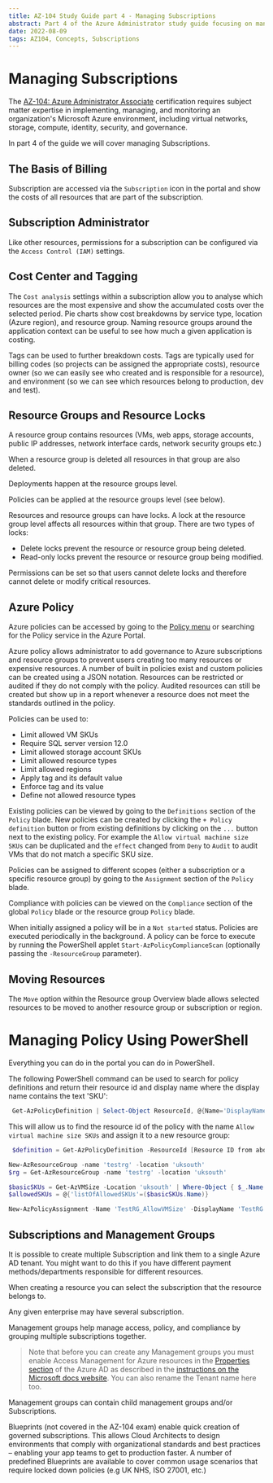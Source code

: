 ```yaml
---
title: AZ-104 Study Guide part 4 - Managing Subscriptions
abstract: Part 4 of the Azure Administrator study guide focusing on managing Azure Subscriptions
date: 2022-08-09
tags: AZ104, Concepts, Subscriptions
---
```


# Managing Subscriptions

The [AZ-104: Azure Administrator Associate](https://docs.microsoft.com/en-us/certifications/azure-administrator/) certification requires subject matter expertise in implementing, managing, and monitoring an organization's Microsoft Azure environment, including virtual networks, storage, compute, identity, security, and governance.

In part 4 of the guide we will cover managing Subscriptions.

## The Basis of Billing

Subscription are accessed via the `Subscription` icon in the portal and show the costs of all resources that are part of the subscription. 

## Subscription Administrator

Like other resources, permissions for a subscription can be configured via the `Access Control (IAM)` settings.

## Cost Center and Tagging

The `Cost analysis` settings within a subscription allow you to analyse which resources are the most expensive and show the accumulated costs over the selected period. Pie charts show cost breakdowns by service type, location (Azure region), and resource group. Naming resource groups around the application context can be useful to see how much a given application is costing. 

Tags can be used to further breakdown costs. Tags are typically used for billing codes (so projects can be assigned the appropriate costs), resource owner (so we can easily see who created and is responsible for a resource), and environment (so we can see which resources belong to production, dev and test). 

## Resource Groups and Resource Locks

A resource group contains resources (VMs, web apps, storage accounts, public IP addresses, network interface cards, network security groups etc.)

When a resource group is deleted all resources in that group are also deleted.

Deployments happen at the resource groups level.

Policies can be applied at the resource groups level (see below).

Resources and resource groups can have locks. A lock at the resource group level affects all resources within that group. There are two types of locks:

- Delete locks prevent the resource or resource group being deleted.
- Read-only locks prevent the resource or resource group being modified.

Permissions can be set so that users cannot delete locks and therefore cannot delete or modify critical resources.

## Azure Policy

Azure policies can be accessed by going to the [Policy menu](https://portal.azure.com/#view/Microsoft_Azure_Policy/PolicyMenuBlade/~/Overview) or searching for the Policy service in the Azure Portal.

Azure policy allows administrator to add governance to Azure subscriptions and resource groups to prevent users creating too many resources or expensive resources. A number of built in policies exist and custom policies can be created using a JSON notation. Resources can be restricted or audited if they do not comply with the policy. Audited resources can still be created but show up in a report whenever a resource does not meet the standards outlined in the policy.

Policies can be used to:

- Limit allowed VM SKUs
- Require SQL server version 12.0
- Limit allowed storage account SKUs
- Limit allowed resource types
- Limit allowed regions
- Apply tag and its default value
- Enforce tag and its value
- Define not allowed resource types

Existing policies can be viewed by going to the `Definitions` section of the `Policy` blade. New policies can be created by clicking the `+ Policy definition` button or from existing definitions by clicking on the `...` button next to the existing policy. For example the `Allow virtual machine size SKUs` can be duplicated and the `effect` changed from `Deny` to `Audit` to audit VMs that do not match a specific SKU size.

Policies can be assigned to different scopes (either a subscription or a specific resource group) by going to the `Assignment` section of the `Policy` blade.

Compliance with policies can be viewed on the `Compliance` section of the global `Policy` blade or the resource group `Policy` blade.

When initially assigned a policy will be in a `Not started` status. Policies are executed periodically in the background. A policy can be force to execute by running the PowerShell applet `Start-AzPolicyComplianceScan` (optionally passing the `-ResourceGroup` parameter).

## Moving Resources

The `Move` option within the Resource group Overview blade allows selected resources to be moved to another resource group or subscription or region.

# Managing Policy Using PowerShell

Everything you can do in the portal you can do in PowerShell.

The following PowerShell command can be used to search for policy definitions and return their resource id and display name where the display name contains the text 'SKU':

```powershell
 Get-AzPolicyDefinition | Select-Object ResourceId, @{Name='DisplayName'; Expression={$_.Properties.DisplayName}} | Where-Object {$_.DisplayName -cmatch 'SKU'} | Format-List
```

This will allow us to find the resource id of the policy with the name `Allow virtual machine size SKUs` and assign it to a new resource group:

```powershell
 $definition = Get-AzPolicyDefinition -ResourceId [Resource ID from above]

New-AzResourceGroup -name 'testrg' -location 'uksouth'
$rg = Get-AzResourceGroup -name 'testrg' -location 'uksouth'

$basicSKUs = Get-AzVMSize -Location 'uksouth' | Where-Object { $_.Name -clike 'Basic*' }
$allowedSKUs = @{'listOfAllowedSKUs'=($basicSKUs.Name)}

New-AzPolicyAssignment -Name 'TestRG_AllowVMSize' -DisplayName 'TestRG Allowed VM Size SKU' -Scope $rg.ResourceId -PolicyDefinition $definition -PolicyParameterObject $allowedSKUs
 ```

## Subscriptions and Management Groups

It is possible to create multiple Subscription and link them to a single Azure AD tenant. You might want to do this if you have different payment methods/departments responsible for different resources.

When creating a resource you can select the subscription that the resource belongs to. 

Any given enterprise may have several subscription. 

Management groups help manage access, policy, and compliance by grouping multiple subscriptions together.

> Note that before you can create any Management groups you must enable Access Management for Azure resources in the [Properties section](https://portal.azure.com/#view/Microsoft_AAD_IAM/ActiveDirectoryMenuBlade/~/Properties) of the Azure AD as described in the [instructions on the Microsoft docs website](https://docs.microsoft.com/en-gb/azure/role-based-access-control/elevate-access-global-admin). You can also rename the Tenant name here too.

Management groups can contain child management groups and/or Subscriptions.

Blueprints (not covered in the AZ-104 exam) enable quick creation of governed subscriptions. This allows Cloud Architects to design environments that comply with organizational standards and best practices – enabling your app teams to get to production faster. A number of predefined Blueprints are available to cover common usage scenarios that require locked down policies (e.g UK NHS, ISO 27001, etc.)